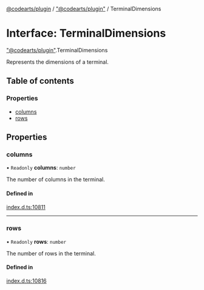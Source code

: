 [@codearts/plugin](../README.md) / ["@codearts/plugin"](../modules/_codearts_plugin_.md) / TerminalDimensions

# Interface: TerminalDimensions

["@codearts/plugin"](../modules/_codearts_plugin_.md).TerminalDimensions

Represents the dimensions of a terminal.

## Table of contents

### Properties

- [columns](codearts_plugin_.TerminalDimensions.md#columns)
- [rows](codearts_plugin_.TerminalDimensions.md#rows)

## Properties

### columns

• `Readonly` **columns**: `number`

The number of columns in the terminal.

#### Defined in

[index.d.ts:10811](https://github.com/huaweicloud/cloudide-plugin-api/blob/a055dd0/index.d.ts#L10811)

___

### rows

• `Readonly` **rows**: `number`

The number of rows in the terminal.

#### Defined in

[index.d.ts:10816](https://github.com/huaweicloud/cloudide-plugin-api/blob/a055dd0/index.d.ts#L10816)
